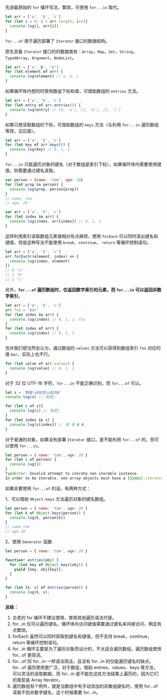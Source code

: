先讲最原始的 `for` 循环写法，繁琐，可使用 `for...in` 取代。

```js
let arr = ['a', 'b', 'c']
for (let i = 0; i < arr.length; i++){
  console.log(i, arr[i])
}
```

`for...of` 用于遍历部署了 `Iterator` 接口的数据结构。

原生具备 `Iterator` 接口的的数据类有：`Array`，`Map`，`Set`，`String`，`TypedArray`，`Argument`，`NodeList`。

```js
let arr = ['a', b', 'c']
for (let element of arr) {
  console.log(element) // a, b, c
}
```

如果循环体内想同时使用数组下标和值，可借助数组的 `entries` 方法。

```js
let arr = ['a', 'b', 'c']
for (let entry of arr.entries()) {
  console.log(entry) // [0, 'a'], [1, 'b'], [2, 'c']
}
```

如果只想读取数组的下标，可借助数组的 `keys` 方法（与利用 `for...in` 遍历数组等效，见后面）。

```js
let arr = ['a', 'b', 'c']
for (let key of arr.keys()) {
  console.log(key) // 0, 1, 2
}
```

`for...in` 只能遍历对象的键名（对于数组是索引下标），如果循环体内需要使用键值，则需要通过键名读取。

```js
var person = {name: 'tom', age: 20}
for (let prop in person) {
  console.log(prop, person[prop]) 
}
// name, tom
// age, 20

var arr = ['a', 'b', 'c']
for (let index in arr) {
  console.log(index, arr[index]) // 0, 1, 2
}
```

这样利用索引读取数组元素值相对有点麻烦，使用 `forEach` 可以同时读出键名和键值，但是这种写法不能使用 `break`、`continue`、 `return` 等循环控制语句。

```js
let arr = ['a', 'b', 'c']
arr.forEach((element, index) => {
  console.log(index, element)
})
// 0 "a"
// 1 "b"
// 2 "c"
```

另外，**`for...of` 遍历数组时，仅返回数字索引的元素，而 `for...in` 可以返回非数字索引**。

```js
let arr = ['a', 'b', 'c']
arr.foo = 'bar'
for (let index in arr) {
  console.log(index) // 0, 1, 2, foo
}
for (let index of arr) {
  console.log(index) // 0, 1, 2
}
```

也许我们想当然会认为，通过数组的 `values` 方法可以获得到数组索引 `foo` 对应的值 `bar`，实际上也不行。

```js
for (let value of arr.values) {
  console.log(value) // 0, 1, 2
}
```

对于 32 位 UTF-16 字符，`for...in` 不能正确识别，而 `for...of` 可以。

```js
let s = '我是\uD83D\uDC0B'
console.log(s) // 我是🐋

for (let c of s){
  console.log(c) // 我是🐋
}
for (let index in s) {
  console.log(s[index]) // 我 是 � �
}
```

对于普通的对象，如果没有部署 `Iterator` 接口，是不能利用 `for...of` 的，但可以使用 `for...in`。

```js
let person = { name: 'tom', age: 20 }
for (let i of person) {
  console.log(i)
}
TypeError: Invalid attempt to iterate non-iterable instance.
In order to be iterable, non-array objects must have a [Symbol.iterator]() method.
```

如果非要使用 `for...of` 的话，有两种方式：

1、可以借助 `Object.keys` 方法遍历对象的键名数组。

```js
let person = { name: 'tom', age: 20 }
for (let k of Object.keys(person)) {
  console.log(k, person[k])
}
// name tom
// age 20
```

2、使用 `Generator` 函数

```js
let person = { name: 'tom', age: 20 }

function* entries(obj) {
  for (let key of Object.keys(obj)) {
    yield [key, obj[key]];
  }
}

for (let [k, v] of entries(person)) {
  console.log(k, v);
}
```



**总结：**

1. 古老的 for 循环不建议使用，使用其他遍历语法代替。
2. for...in 仅可以遍历键名，循环体内访问键值需要通过键名来间接访问，稍显有点繁琐。
3. forEach 虽然可以同时获取到键名和键值，但不支持 break，continue，return 等循环控制语句。
4. for...in 循环主要是为了遍历对象而设计的，不太适合遍历数组，遍历数组使用 for...of 更简洁。
5. for...of 同 for...in 一样语法简洁，且没有 for...in 的仅能遍历键名的缺点。for...of 遍历使用更广泛，对于数组，借助 entries、values、keys 等方法，可以灵活的读取数据，而 for...in 是不能在这些方法结果上遍历的，因为它们的类型是 Array Iterator。
6. 遍历数组有个例外，就是当数组中有手动添加的非数组键名时，使用 for...of 读取不到非数字键名，这个时候需要 for...in。